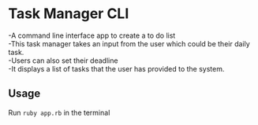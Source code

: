 # Task Manager CLI
-A command line interface app to create a to do list<br/> 
-This task manager takes an input from the user which could be their daily task.<br/> 
-Users can also set their deadline<br/> 
-It displays a list of tasks that the user has provided to the system.<br/> 

## Usage
Run `ruby app.rb` in the terminal
